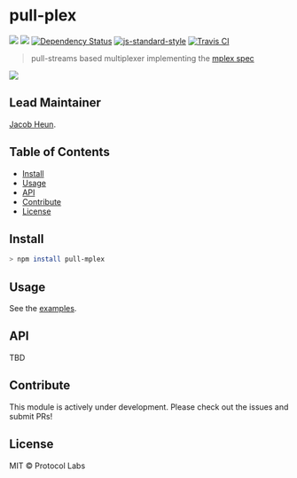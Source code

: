 pull-plex
===================

[![](https://img.shields.io/badge/made%20by-Protocol%20Labs-blue.svg?style=flat-square)](http://ipn.io)
[![](https://img.shields.io/badge/freenode-%23libp2p-blue.svg?style=flat-square)](http://webchat.freenode.net/?channels=%23libp2p)
[![Dependency Status](https://david-dm.org/libp2p/pull-mplex.svg?style=flat-square)](https://david-dm.org/libp2p/pull-mplex)
[![js-standard-style](https://img.shields.io/badge/code%20style-standard-brightgreen.svg?style=flat-square)](https://github.com/feross/standard)
[![Travis CI](https://flat.badgen.net/travis/libp2p/pull-mplex)](https://travis-ci.com/libp2p/pull-mplex)

> pull-streams based multiplexer implementing the [mplex spec](https://github.com/libp2p/specs/blob/48b3377/mplex/README.md)

[![](https://github.com/libp2p/interface-stream-muxer/raw/master/img/badge.png)](https://github.com/libp2p/interface-stream-muxer)

## Lead Maintainer

[Jacob Heun](https://github.com/jacobheun).

## Table of Contents

* [Install](#install)
* [Usage](#usage)
* [API](#api)
* [Contribute](#contribute)
* [License](#license)

## Install

```sh
> npm install pull-mplex
```

## Usage

See the [examples](./examples).

## API

TBD

## Contribute

This module is actively under development. Please check out the issues and submit PRs!

## License

MIT © Protocol Labs
